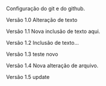 Configuração do git e do github.

Versão 1.0
Alteração de texto


Versão 1.1 
Nova inclusão de texto aqui.

Versão 1.2
Inclusão de texto...

Versão 1.3
teste novo

Versão 1.4
Nova alteração de arquivo.

Versão 1.5
update
